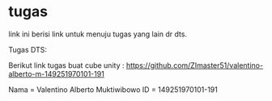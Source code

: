 # tugas

link ini berisi link untuk menuju tugas yang lain dr dts.

Tugas DTS:

Berikut link tugas buat cube unity : https://github.com/ZImaster51/valentino-alberto-m-149251970101-191

Nama = Valentino Alberto Muktiwibowo
ID = 149251970101-191
